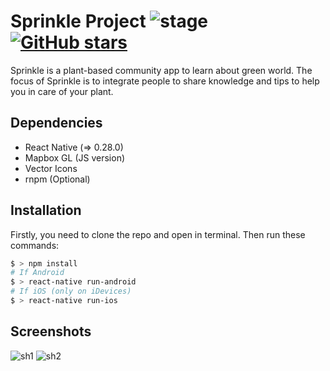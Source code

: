 # Sprinkle Project ![stage](https://img.shields.io/badge/stage-early-orange.svg?style=flat-square) [![GitHub stars](https://img.shields.io/github/stars/badges/shields.svg?style=social&label=Star&maxAge=2592000?style=flat-square)](https://github.com/jrflga/sprinkle-project/stargazers)

Sprinkle is a plant-based community app to learn about green world. The focus of Sprinkle is to integrate people to share knowledge and tips to help you in care of your plant.

## Dependencies

- React Native (=> 0.28.0)
- Mapbox GL (JS version)
- Vector Icons
- rnpm (Optional)

## Installation

Firstly, you need to clone the repo and open in terminal. Then run these commands:

```sh
$ > npm install
# If Android
$ > react-native run-android
# If iOS (only on iDevices)
$ > react-native run-ios
```

## Screenshots

![sh1](http://i.imgur.com/mVEbTZm.jpg)
![sh2](http://i.imgur.com/kTaFOIZ.jpg)
